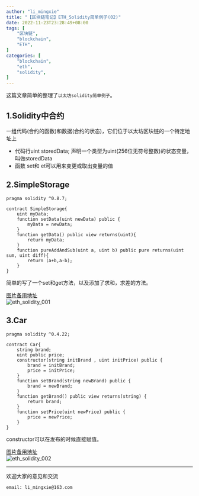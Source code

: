 ```yaml
---
author: "li_mingxie"
title: "【区块链笔记】ETH_Solidity简单例子(02)"
date: 2022-11-23T23:28:49+08:00
tags: [
    "区块链",
    "blockchain",
    "ETH",
]
categories: [
    "blockchain",
    "eth",
    "solidity",
]
---
```



这篇文章简单的整理了`以太坊solidity简单例子`。  <!--more-->  

## 1.Solidity中合约

一组代码(合约的函数)和数据(合约的状态)，它们位于以太坊区块链的一个特定地址上

* 代码行uint storedData; 声明一个类型为uint(256位无符号整数)的状态变量，叫做storedData
* 函数 set和 et可以用来变更或取出变量的值

## 2.SimpleStorage

```sol
pragma solidity ^0.8.7;

contract SimpleStorage{
    uint myData;
    function setData(uint newData) public {
        myData = newData;
    }
    function getData() public view returns(uint){
        return myData;
    }
    function pureAddAndSub(uint a, uint b) public pure returns(uint sum, uint diff){
        return (a+b,a-b);
    }
}
```

简单的写了一个set和get方法，以及添加了求和，求差的方法。

[图片备用地址](https://limingxie.github.io/images/blockchain/ethereum/solidity/eth_solidity_001.png)  
![eth_solidity_001](https://mingxie-blog.oss-cn-beijing.aliyuncs.com/image/blockchain/ethereum/solidity/eth_solidity_001.png)

## 3.Car

```sol
pragma solidity ^0.4.22;

contract Car{
    string brand;
    uint public price;
    constructor(string initBrand , uint initPrice) public {
        brand = initBrand;
        price = initPrice;
    }
    function setBrand(string newBrand) public {
        brand = newBrand;
    }
    function getBrand() public view returns(string) {
        return brand;
    }
    function setPrice(uint newPrice) public {
        price = newPrice;
    }
}
```

constructor可以在发布的时候直接赋值。

[图片备用地址](https://limingxie.github.io/images/blockchain/ethereum/solidity/eth_solidity_002.png)  
![eth_solidity_002](https://mingxie-blog.oss-cn-beijing.aliyuncs.com/image/blockchain/ethereum/solidity/eth_solidity_002.png)

----------------------------------------------

欢迎大家的意见和交流

`email: li_mingxie@163.com`
